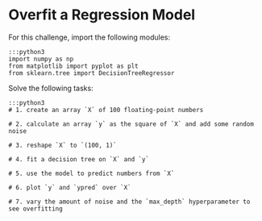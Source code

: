 
# Overfit a Regression Model

For this challenge, import the following modules:

    :::python3
    import numpy as np
    from matplotlib import pyplot as plt
    from sklearn.tree import DecisionTreeRegressor

Solve the following tasks:

    :::python3
    # 1. create an array `X` of 100 floating-point numbers

    # 2. calculate an array `y` as the square of `X` and add some random noise

    # 3. reshape `X` to `(100, 1)`

    # 4. fit a decision tree on `X` and `y`

    # 5. use the model to predict numbers from `X` 

    # 6. plot `y` and `ypred` over `X`

    # 7. vary the amount of noise and the `max_depth` hyperparameter to see overfitting
